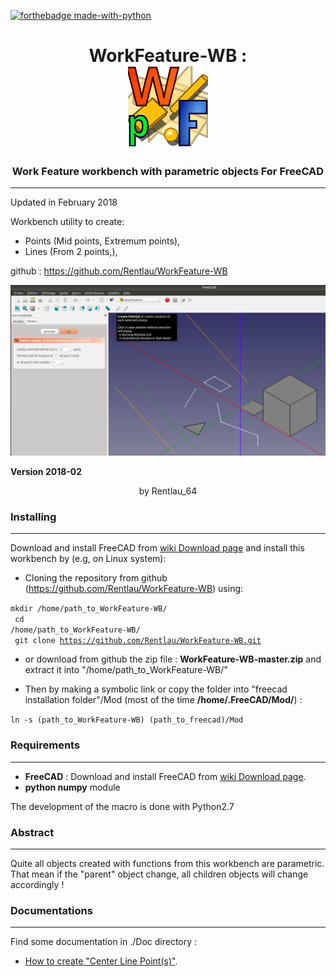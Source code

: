 
[![forthebadge made-with-python](http://ForTheBadge.com/images/badges/made-with-python.svg)](https://www.python.org/)

# <center>WorkFeature-WB :<br> <img src="./Resources/Icons/WF_wf.svg"></center>
### <center>Work Feature workbench with parametric objects For FreeCAD </center>
----------

Updated in February 2018

Workbench utility to create:
- Points (Mid points, Extremum points),
- Lines (From 2 points,),
 
 
github : https://github.com/Rentlau/WorkFeature-WB

<img src="./Doc/Images/Title01.png">

 

 

<b>Version 2018-02</b> <center>by Rentlau_64</center>

###  Installing
----------

Download and install FreeCAD from [wiki Download page](http://www.freecadweb.org/wiki/Download) and install this workbench by (e.g, on Linux system): 
  - Cloning the repository from github (https://github.com/Rentlau/WorkFeature-WB) using:

<code>mkdir /home/path_to_WorkFeature-WB/<br>
cd /home/path_to_WorkFeature-WB/<br>
git clone https://github.com/Rentlau/WorkFeature-WB.git</code>

  - or download from github the zip file : <b>WorkFeature-WB-master.zip</b> and extract it into "/home/path_to_WorkFeature-WB/"

  - Then by making a symbolic link or copy the folder into "freecad installation folder"/Mod (most of the time <b>/home/.FreeCAD/Mod/</b>) :

<code>ln -s (path_to_WorkFeature-WB) (path_to_freecad)/Mod</code>

### Requirements
----------

- <b>FreeCAD</b> : Download and install FreeCAD from [wiki Download page](http://www.freecadweb.org/wiki/Download).<br>
- <b>python numpy</b> module

The development of the macro is done with Python2.7

### Abstract
----------

Quite all objects created with functions from this workbench are parametric. That mean if the "parent" object change, all children objects will change accordingly !
  

### Documentations
----------

Find some documentation in ./Doc directory :
  - [How to create "Center Line Point(s)"](./Doc/HowTo_WFWB_Create_CenterLinePoint.pdf).<br>
